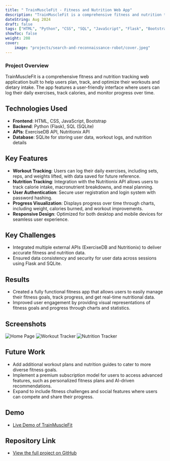 ```yaml
---
title: " TrainMuscleFit - Fitness and Nutrition Web App"
description: "TrainMuscleFit is a comprehensive fitness and nutrition tracking web "
dateString: Aug 2024
draft: false
tags: ["HTML", "Python", "CSS", "SQL", "JavaScript", "Flask", "Bootstrap"]
showToc: false
weight: 208
cover:
    image: "projects/search-and-reconnaissance-robot/cover.jpeg"
--- 
```


### Project Overview
TrainMuscleFit is a comprehensive fitness and nutrition tracking web application built to help users plan, track, and optimize their workouts and dietary intake. The app features a user-friendly interface where users can log their daily exercises, track calories, and monitor progress over time.

## Technologies Used
- **Frontend**: HTML, CSS, JavaScript, Bootstrap
- **Backend**: Python (Flask), SQL (SQLite)
- **APIs**: ExerciseDB API, Nutritionix API
- **Database**: SQLite for storing user data, workout logs, and nutrition details

## Key Features
- **Workout Tracking**: Users can log their daily exercises, including sets, reps, and weights lifted, with data saved for future reference.
- **Nutrition Tracking**: Integration with the Nutritionix API allows users to track calorie intake, macronutrient breakdowns, and meal planning.
- **User Authentication**: Secure user registration and login system with password hashing.
- **Progress Visualization**: Displays progress over time through charts, including weight, calories burned, and workout improvements.
- **Responsive Design**: Optimized for both desktop and mobile devices for seamless user experience.

## Key Challenges
- Integrated multiple external APIs (ExerciseDB and Nutritionix) to deliver accurate fitness and nutrition data.
- Ensured data consistency and security for user data across sessions using Flask and SQLite.

## Results
- Created a fully functional fitness app that allows users to easily manage their fitness goals, track progress, and get real-time nutritional data.
- Improved user engagement by providing visual representations of fitness goals and progress through charts and statistics.

## Screenshots
![Home Page](link-to-home-page-image)
![Workout Tracker](link-to-workout-tracker-image)
![Nutrition Tracker](link-to-nutrition-tracker-image)

## Future Work
- Add additional workout plans and nutrition guides to cater to more diverse fitness goals.
- Implement a premium subscription model for users to access advanced features, such as personalized fitness plans and AI-driven recommendations.
- Expand to include fitness challenges and social features where users can compete and share their progress.

## Demo
- [Live Demo of TrainMuscleFit](link-to-demo)

## Repository Link
- [View the full project on GitHub](https://github.com/your-username/trainmusclefit)

